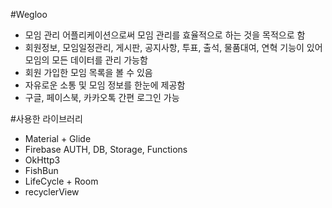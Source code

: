#Wegloo

* 모임 관리 어플리케이션으로써 모임 관리를 효율적으로 하는 것을 목적으로 함
* 회원정보, 모임일정관리, 게시판, 공지사항, 투표, 출석, 물품대여, 연혁 기능이 있어 모임의 모든 데이터를 관리 가능함
* 회원 가입한 모임 목록을 볼 수 있음
* 자유로운 소통 및 모임 정보를 한눈에 제공함
* 구글, 페이스북, 카카오톡 간편 로그인 가능


#사용한 라이브러리

* Material + Glide
* Firebase AUTH, DB, Storage, Functions
* OkHttp3
* FishBun
* LifeCycle + Room
* recyclerView
